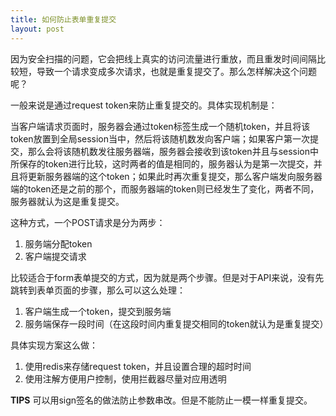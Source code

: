 ```yaml
---
title: 如何防止表单重复提交
layout: post
---
```


因为安全扫描的问题，它会把线上真实的访问流量进行重放，而且重发时间间隔比较短，导致一个请求变成多次请求，也就是重复提交了。那么怎样解决这个问题呢？


一般来说是通过request token来防止重复提交的。具体实现机制是：

当客户端请求页面时，服务器会通过token标签生成一个随机token，并且将该token放置到全局session当中，然后将该随机数发向客户端；如果客户第一次提交，那么会将该随机数发往服务器端，服务器会接收到该token并且与session中所保存的token进行比较，这时两者的值是相同的，服务器认为是第一次提交，并且将更新服务器端的这个token；如果此时再次重复提交，那么客户端发向服务器端的token还是之前的那个，而服务器端的token则已经发生了变化，两者不同，服务器就认为这是重复提交。


这种方式，一个POST请求是分为两步：

1. 服务端分配token
2. 客户端提交请求

比较适合于form表单提交的方式，因为就是两个步骤。但是对于API来说，没有先跳转到表单页面的步骤，那么可以这么处理：

1. 客户端生成一个token，提交到服务端
2. 服务端保存一段时间（在这段时间内重复提交相同的token就认为是重复提交）

具体实现方案这么做：

1. 使用redis来存储request token，并且设置合理的超时时间
2. 使用注解方便用户控制，使用拦截器尽量对应用透明


**TIPS** 可以用sign签名的做法防止参数串改。但是不能防止一模一样重复提交。
